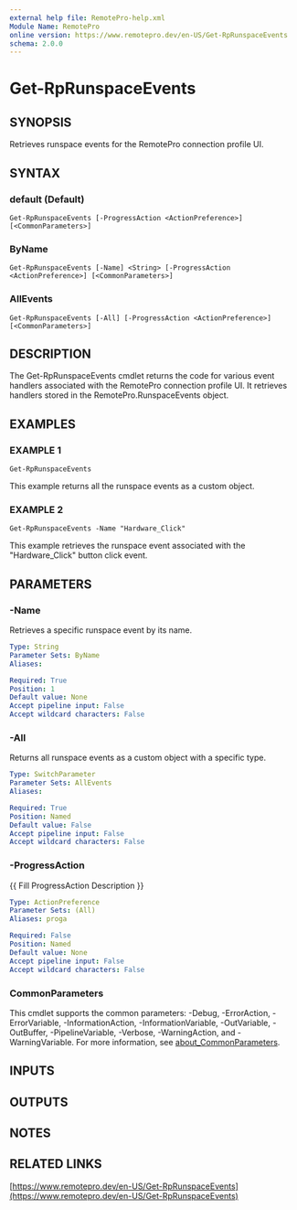 ```yaml
---
external help file: RemotePro-help.xml
Module Name: RemotePro
online version: https://www.remotepro.dev/en-US/Get-RpRunspaceEvents
schema: 2.0.0
---
```


# Get-RpRunspaceEvents

## SYNOPSIS
Retrieves runspace events for the RemotePro connection profile UI.

## SYNTAX

### default (Default)
```
Get-RpRunspaceEvents [-ProgressAction <ActionPreference>] [<CommonParameters>]
```

### ByName
```
Get-RpRunspaceEvents [-Name] <String> [-ProgressAction <ActionPreference>] [<CommonParameters>]
```

### AllEvents
```
Get-RpRunspaceEvents [-All] [-ProgressAction <ActionPreference>] [<CommonParameters>]
```

## DESCRIPTION
The Get-RpRunspaceEvents cmdlet returns the code for various event handlers
associated with the RemotePro connection profile UI.
It retrieves handlers
stored in the RemotePro.RunspaceEvents object.

## EXAMPLES

### EXAMPLE 1
```
Get-RpRunspaceEvents
```

This example returns all the runspace events as a custom object.

### EXAMPLE 2
```
Get-RpRunspaceEvents -Name "Hardware_Click"
```

This example retrieves the runspace event associated with the "Hardware_Click" button click event.

## PARAMETERS

### -Name
Retrieves a specific runspace event by its name.

```yaml
Type: String
Parameter Sets: ByName
Aliases:

Required: True
Position: 1
Default value: None
Accept pipeline input: False
Accept wildcard characters: False
```

### -All
Returns all runspace events as a custom object with a specific type.

```yaml
Type: SwitchParameter
Parameter Sets: AllEvents
Aliases:

Required: True
Position: Named
Default value: False
Accept pipeline input: False
Accept wildcard characters: False
```

### -ProgressAction
{{ Fill ProgressAction Description }}

```yaml
Type: ActionPreference
Parameter Sets: (All)
Aliases: proga

Required: False
Position: Named
Default value: None
Accept pipeline input: False
Accept wildcard characters: False
```

### CommonParameters
This cmdlet supports the common parameters: -Debug, -ErrorAction, -ErrorVariable, -InformationAction, -InformationVariable, -OutVariable, -OutBuffer, -PipelineVariable, -Verbose, -WarningAction, and -WarningVariable. For more information, see [about_CommonParameters](http://go.microsoft.com/fwlink/?LinkID=113216).

## INPUTS

## OUTPUTS

## NOTES

## RELATED LINKS

[https://www.remotepro.dev/en-US/Get-RpRunspaceEvents](https://www.remotepro.dev/en-US/Get-RpRunspaceEvents)

